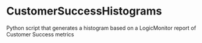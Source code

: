 # CustomerSuccessHistograms
Python script that generates a histogram based on a LogicMonitor report of Customer Success metrics

